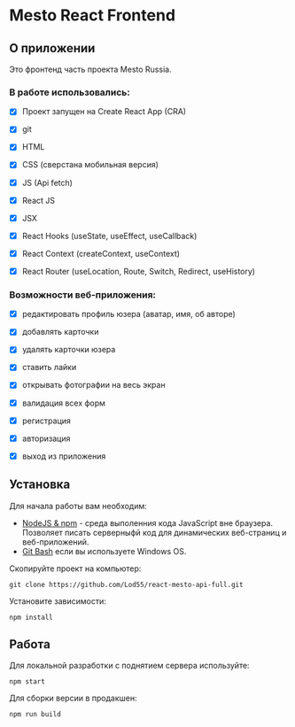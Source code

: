 # Mesto React Frontend

## О приложении
Это фронтенд часть проекта Mesto Russia.


### В работе использовались:
- [X] Проект запущен на Create React App (CRA)
- [X] git
- [X] HTML 
- [X] CSS (сверстана мобильная версия)
- [X] JS (Api fetch)
- [X] React JS
- [X] JSX
- [X] React Hooks (useState, useEffect, useCallback)
- [X] React Context (createContext, useContext)
- [X] React Router (useLocation, Route, Switch, Redirect, useHistory)


### Возможности веб-приложения:
- [X] редактировать профиль юзера (аватар, имя, об авторе)
- [X] добавлять карточки
- [X] удалять карточки юзера
- [X] ставить лайки
- [X] открывать фотографии на весь экран
- [X] валидация всех форм
- [X] регистрация
- [X] авторизация
- [X] выход из приложения


## Установка

Для начала работы вам необходим:

- <a href="https://nodejs.org/en/">NodeJS & npm<a> - среда выполенния кода JavaScript вне браузера. Позволяет писать серверныфй код для динамических веб-страниц и веб-приложений.
- <a href="https://gitforwindows.org/">Git Bash<a> если вы используете Windows OS.


Скопируйте проект на компьютер:

```
git clone https://github.com/Lod55/react-mesto-api-full.git
```

Установите зависимости:

```
npm install
```

## Работа

Для локальной разработки с поднятием сервера используйте:

```
npm start
```

Для сборки версии в продакшен:

```
npm run build
```
